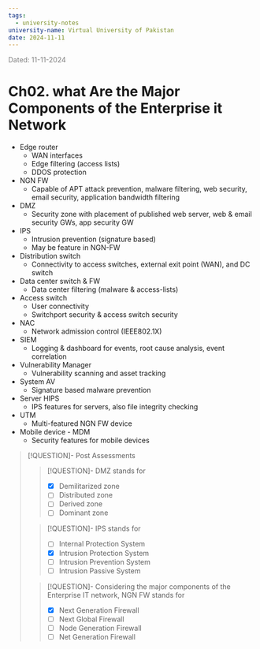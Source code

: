 ```yaml
---
tags:
  - university-notes
university-name: Virtual University of Pakistan
date: 2024-11-11
---
```


<span style="color: gray;">Dated: 11-11-2024</span>

# Ch02. what Are the Major Components of the Enterprise it Network

- Edge router
    - WAN interfaces
    - Edge filtering (access lists)
    - DDOS protection
- NGN FW
    - Capable of APT attack prevention, malware filtering, web security, email security, application bandwidth filtering
- DMZ
    - Security zone with placement of published web server, web & email security GWs, app security GW
- IPS
    - Intrusion prevention (signature based)
    - May be feature in NGN-FW
- Distribution switch
    - Connectivity to access switches, external exit point (WAN), and DC switch
- Data center switch & FW
    - Data center filtering (malware & access-lists)
- Access switch
    - User connectivity
    - Switchport security & access switch security
- NAC
    - Network admission control (IEEE802.1X)
- SIEM
    - Logging & dashboard for events, root cause analysis, event correlation
- Vulnerability Manager
    - Vulnerability scanning and asset tracking
- System AV
    - Signature based malware prevention
- Server HIPS
    - IPS features for servers, also file integrity checking
- UTM
    - Multi-featured NGN FW device
- Mobile device - MDM
    - Security features for mobile devices

> [!QUESTION]- Post Assessments
> 
> > [!QUESTION]- DMZ stands for  
> > - [x] Demilitarized zone  
> > - [ ] Distributed zone  
> > - [ ] Derived zone  
> > - [ ] Dominant zone
> 
> > [!QUESTION]- IPS stands for  
> > - [ ] Internal Protection System  
> > - [x] Intrusion Protection System  
> > - [ ] Intrusion Prevention System  
> > - [ ] Intrusion Passive System
> 
> > [!QUESTION]- Considering the major components of the Enterprise IT network, NGN FW stands for  
> > - [x] Next Generation Firewall  
> > - [ ] Next Global Firewall
> > - [ ] Node Generation Firewall  
> > - [ ] Net Generation Firewall
